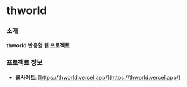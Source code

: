 # thworld

### 소개

<strong>thworld 반응형 웹 프로젝트</strong>

### 프로젝트 정보

- **웹사이트**: [https://thworld.vercel.app/](https://thworld.vercel.app/)
